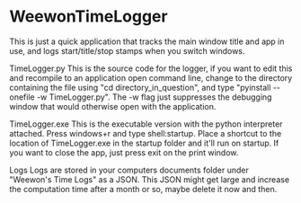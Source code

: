 # WeewonTimeLogger
This is just a quick application that tracks the main window title and app in use, and logs start/title/stop stamps when you switch windows.

TimeLogger.py
This is the source code for the logger, if you want to edit this and recompile to an application open command line, change to the directory containing the file using "cd directory_in_question", and type "pyinstall --onefile -w TimeLogger.py".  The -w flag just suppresses the debugging window that would otherwise open with the application.

TimeLogger.exe
This is the executable version with the python interpreter attached.  Press windows+r and type shell:startup.  Place a shortcut to the location of TimeLogger.exe in the startup folder and it'll run on startup.  If you want to close the app, just press exit on the print window.

Logs
Logs are stored in your computers documents folder under "Weewon's Time Logs" as a JSON.  This JSON might get large and increase the computation time after a month or so, maybe delete it now and then.
